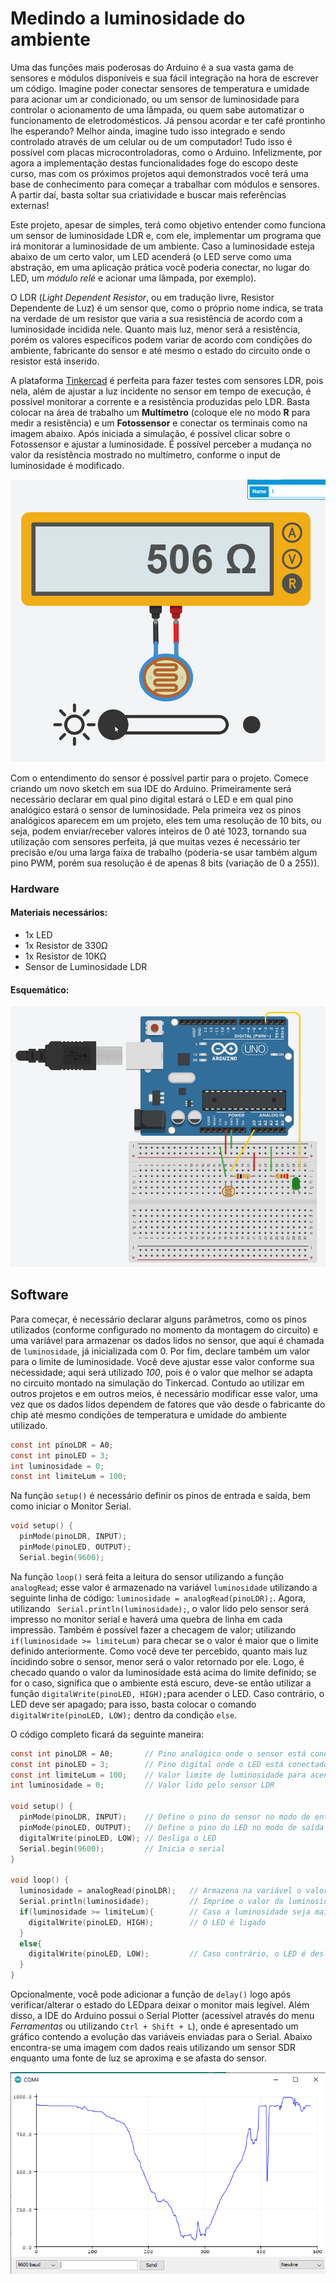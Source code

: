 # Medindo a luminosidade do ambiente

Uma das funções mais poderosas do Arduino é a sua vasta gama de sensores e módulos disponíveis e sua fácil integração na hora de escrever um código. Imagine poder conectar sensores de temperatura e umidade para acionar um ar condicionado, ou um sensor de luminosidade para controlar o acionamento de uma lâmpada, ou quem sabe automatizar o funcionamento de eletrodomésticos.
Já pensou acordar e ter café prontinho lhe esperando? 
Melhor ainda, imagine tudo isso integrado e sendo controlado através de um celular ou de um computador! Tudo isso é possível com placas microcontroladoras, como o Arduino. 
Infelizmente, por agora a implementação destas funcionalidades foge do escopo deste curso, mas com os próximos projetos aqui demonstrados você terá uma base de conhecimento para começar a trabalhar com módulos e sensores. A partir daí, basta soltar sua criatividade e buscar mais referências externas! 

Este projeto, apesar de simples, terá como objetivo entender como funciona um sensor de luminosidade LDR e, com ele, implementar um programa que irá monitorar a luminosidade de um ambiente. Caso a luminosidade esteja abaixo de um certo valor, um LED acenderá (o LED serve como uma abstração, em uma aplicação prática você poderia conectar, no lugar do LED, um *módulo relé* e acionar uma lâmpada, por exemplo).

O LDR (*Light Dependent Resistor*, ou em tradução livre, Resistor Dependente de Luz) é um sensor que, como o próprio nome indica, se trata na verdade de um resistor que varia a sua resistência de acordo com a luminosidade incidida nele. Quanto mais luz, menor será a resistência, porém os valores específicos podem variar de acordo com condições do ambiente, fabricante do sensor e até mesmo o estado do circuito onde o resistor está inserido. 

A plataforma [Tinkercad](./../../introducao/tinkercad.md) é perfeita para fazer testes com sensores LDR, pois nela, além de ajustar a luz incidente no sensor em tempo de execução, é possível monitorar a corrente e a resistência produzidas pelo LDR. Basta colocar na área de trabalho um __Multímetro__ (coloque ele no modo __R__ para medir a resistência) e um __Fotossensor__ e conectar os terminais como na imagem abaixo. Após iniciada a simulação, é possível clicar sobre o Fotossensor e ajustar a luminosidade. É possível perceber a mudança no valor da resistência mostrado no multímetro, conforme o input de luminosidade é modificado.

![Sensor LDR e Multimetro - Tinkercad](./../images/ldr.gif)

Com o entendimento do sensor é possível partir para o projeto. Comece criando um novo sketch em sua IDE do Arduino. Primeiramente será necessário declarar em qual pino digital estará o LED e em qual pino analógico estará o sensor de luminosidade. Pela primeira vez os pinos analógicos aparecem em um projeto, eles tem uma resolução de 10 bits, ou seja, podem enviar/receber valores inteiros de 0 até 1023, tornando sua utilização com sensores perfeita, já que muitas vezes é necessário ter precisão e/ou uma larga faixa de trabalho (poderia-se usar também algum pino PWM, porém sua resolução é de apenas 8 bits (variação de 0 a 255)).

### Hardware

#### Materiais necessários:
+ 1x LED 
+ 1x Resistor de 330Ω
+ 1x Resistor de 10KΩ
+ Sensor de Luminosidade LDR

#### Esquemático:

![Icone para abrir o monitor serial](./../images/serial-2.png)

## Software

Para começar, é necessário declarar alguns parâmetros, como os pinos utilizados (conforme configurado no momento da montagem do circuito) e uma variável para armazenar os dados lidos no sensor, que aqui é chamada de `luminosidade`, já inicializada com 0. Por fim, declare também um valor para o limite de luminosidade. Você deve ajustar esse valor conforme sua necessidade; aqui será utilizado *100*, pois é o valor que melhor se adapta no circuito montado na simulação do Tinkercad. Contudo ao utilizar em outros projetos e em outros meios, é necessário modificar esse valor, uma vez que os dados lidos dependem de fatores que vão desde o fabricante do chip até mesmo condições de temperatura e umidade do ambiente utilizado.

``` C
const int pinoLDR = A0;
const int pinoLED = 3;
int luminosidade = 0;
const int limiteLum = 100;
```
Na função `setup()` é necessário definir os pinos de entrada e saída, bem como iniciar o Monitor Serial. 

``` C
void setup() {
  pinMode(pinoLDR, INPUT); 
  pinMode(pinoLED, OUTPUT); 
  Serial.begin(9600); 
```
Na função `loop()` será feita a leitura do sensor utilizando a função `analogRead`; esse valor é armazenado na variável `luminosidade` utilizando a seguinte linha de código: `luminosidade = analogRead(pinoLDR);`. Agora, utilizando ` Serial.println(luminosidade);`, o valor lido pelo sensor será impresso no monitor serial e haverá uma quebra de linha em cada impressão. 
Também é possível fazer a checagem de valor; utilizando `if(luminosidade >= limiteLum)` para checar se o valor é maior que o limite definido anteriormente. Como você deve ter percebido, quanto mais luz incidindo sobre o sensor, menor será o valor retornado por ele. Logo, é checado quando o valor da luminosidade está acima do limite definido; se for o caso, significa que o ambiente está escuro, deve-se então utilizar a função `digitalWrite(pinoLED, HIGH);`para acender o LED. Caso contrário, o LED deve ser apagado; para isso, basta colocar o comando `digitalWrite(pinoLED, LOW);` dentro da condição `else`. 

O código completo ficará da seguinte maneira:

``` C
const int pinoLDR = A0;       // Pino analógico onde o sensor está conectado
const int pinoLED = 3;        // Pino digital onde o LED está conectado
const int limiteLum = 100;    // Valor limite de luminosidade para acender o LED
int luminosidade = 0;         // Valor lido pelo sensor LDR
 
void setup() {
  pinMode(pinoLDR, INPUT);    // Define o pino do sensor no modo de entrada
  pinMode(pinoLED, OUTPUT);   // Define o pino do LED no modo de saída
  digitalWrite(pinoLED, LOW); // Desliga o LED
  Serial.begin(9600);         // Inicia o serial
}

void loop() {
  luminosidade = analogRead(pinoLDR);   // Armazena na variável o valor lido pelo sensor
  Serial.println(luminosidade);         // Imprime o valor da luminosidade no serial
  if(luminosidade >= limiteLum){        // Caso a luminosidade seja maior que o limite
    digitalWrite(pinoLED, HIGH);        // O LED é ligado
  }
  else{ 
    digitalWrite(pinoLED, LOW);         // Caso contrário, o LED é desligado
  }
}

```

Opcionalmente, você pode adicionar a função de `delay()` logo após verificar/alterar o estado do LEDpara deixar o monitor mais legível. Além disso, a IDE do Arduino possui o Serial Plotter (acessível através do menu *Ferramentas* ou utilizando `Ctrl + Shift + L`), onde é apresentado um gráfico contendo a evolução das variáveis enviadas para o Serial. Abaixo encontra-se uma imagem com dados reais utilizando um sensor SDR enquanto uma fonte de luz se aproxima e se afasta do sensor.

![Serial Plotter - Dados de um sensor LDR](./../images/serial-3.png)